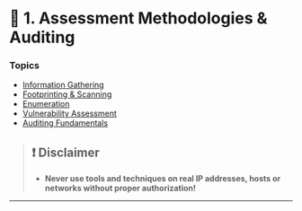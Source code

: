 # 📒 1. Assessment Methodologies & Auditing

### Topics

* [Information Gathering](1-info-gathering.md)
* [Footprinting & Scanning](2-footprint-scan.md)
* [Enumeration](3-enumeration.md)
* [Vulnerability Assessment](4-va.md)
* [Auditing Fundamentals](5-audit.md)

> ## ❗ Disclaimer
>
> - **Never use tools and techniques on real IP addresses, hosts or networks without proper authorization!**

------

